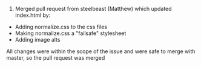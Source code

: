 
1. Merged pull request from steelbeast (Matthew) which updated index.html by:
  - Adding normalize.css to the css files
  - Making normalize.css a "failsafe" stylesheet
  - Adding image alts

All changes were within the scope of the issue and were safe to merge with master, so the pull request was merged
